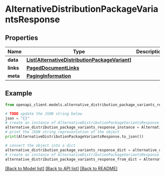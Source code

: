 # AlternativeDistributionPackageVariantsResponse


## Properties

Name | Type | Description | Notes
------------ | ------------- | ------------- | -------------
**data** | [**List[AlternativeDistributionPackageVariant]**](AlternativeDistributionPackageVariant.md) |  | 
**links** | [**PagedDocumentLinks**](PagedDocumentLinks.md) |  | 
**meta** | [**PagingInformation**](PagingInformation.md) |  | [optional] 

## Example

```python
from openapi_client.models.alternative_distribution_package_variants_response import AlternativeDistributionPackageVariantsResponse

# TODO update the JSON string below
json = "{}"
# create an instance of AlternativeDistributionPackageVariantsResponse from a JSON string
alternative_distribution_package_variants_response_instance = AlternativeDistributionPackageVariantsResponse.from_json(json)
# print the JSON string representation of the object
print(AlternativeDistributionPackageVariantsResponse.to_json())

# convert the object into a dict
alternative_distribution_package_variants_response_dict = alternative_distribution_package_variants_response_instance.to_dict()
# create an instance of AlternativeDistributionPackageVariantsResponse from a dict
alternative_distribution_package_variants_response_from_dict = AlternativeDistributionPackageVariantsResponse.from_dict(alternative_distribution_package_variants_response_dict)
```
[[Back to Model list]](../README.md#documentation-for-models) [[Back to API list]](../README.md#documentation-for-api-endpoints) [[Back to README]](../README.md)


